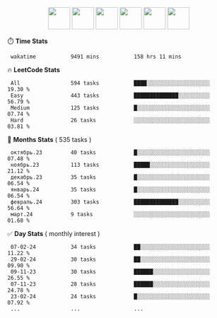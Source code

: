 <div align="center"><img src="https://assets.leetcode.com/static_assets/marketing/2024-50-lg.png" width="50" height="50"> <img src="https://assets.leetcode.com/static_assets/marketing/lg50.png" width="50" height="50"> <img src="https://leetcode.com/static/images/badges/dcc-2024-2.png" width="50" height="50"> <img src="https://leetcode.com/static/images/badges/dcc-2024-1.png" width="50" height="50"> <img src="https://leetcode.com/static/images/badges/dcc-2023-12.png" width="50" height="50"> <img src="https://leetcode.com/static/images/badges/dcc-2023-11.png" width="50" height="50"> </div>

⏱️ **Time Stats**
```text
 wakatime           9491 mins           158 hrs 11 mins     
```

🔥 **LeetCode Stats**
```text
 All                594 tasks           ████░░░░░░░░░░░░░░░░░░░░  19.30 %             
 Easy               443 tasks           ██████████████░░░░░░░░░░  56.79 %             
 Medium             125 tasks           █░░░░░░░░░░░░░░░░░░░░░░░  07.74 %             
 Hard               26 tasks            ░░░░░░░░░░░░░░░░░░░░░░░░  03.81 %             
```

👊 **Months Stats** ( 535 tasks )
```text
 октябрь.23         40 tasks            █░░░░░░░░░░░░░░░░░░░░░░░  07.48 %             
 ноябрь.23          113 tasks           █████░░░░░░░░░░░░░░░░░░░  21.12 %             
 декабрь.23         35 tasks            █░░░░░░░░░░░░░░░░░░░░░░░  06.54 %             
 январь.24          35 tasks            █░░░░░░░░░░░░░░░░░░░░░░░  06.54 %             
 февраль.24         303 tasks           ██████████████░░░░░░░░░░  56.64 %             
 март.24            9 tasks             ░░░░░░░░░░░░░░░░░░░░░░░░  01.68 %             
```

✅ **Day Stats** ( monthly interest )
```text
 07-02-24           34 tasks            ██░░░░░░░░░░░░░░░░░░░░░░  11.22 %             
 29-02-24           30 tasks            ██░░░░░░░░░░░░░░░░░░░░░░  09.90 %             
 09-11-23           30 tasks            ██████░░░░░░░░░░░░░░░░░░  26.55 %             
 07-11-23           28 tasks            ██████░░░░░░░░░░░░░░░░░░  24.78 %             
 23-02-24           24 tasks            █░░░░░░░░░░░░░░░░░░░░░░░  07.92 %             
 ...                ...                 ...                 
```

